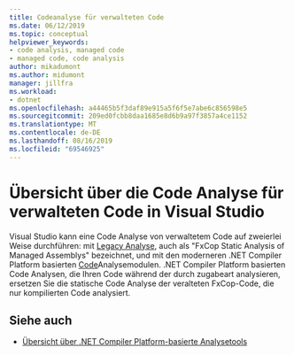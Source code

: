 ```yaml
---
title: Codeanalyse für verwalteten Code
ms.date: 06/12/2019
ms.topic: conceptual
helpviewer_keywords:
- code analysis, managed code
- managed code, code analysis
author: mikadumont
ms.author: midumont
manager: jillfra
ms.workload:
- dotnet
ms.openlocfilehash: a44465b5f3daf89e915a5f6f5e7abe6c856598e5
ms.sourcegitcommit: 209ed0fcbb8daa1685e8d6b9a97f3857a4ce1152
ms.translationtype: MT
ms.contentlocale: de-DE
ms.lasthandoff: 08/16/2019
ms.locfileid: "69546925"
---
```

# <a name="overview-of-code-analysis-for-managed-code-in-visual-studio"></a>Übersicht über die Code Analyse für verwalteten Code in Visual Studio

Visual Studio kann eine Code Analyse von verwaltetem Code auf zweierlei Weise durchführen: mit [Legacy Analyse](../code-quality/walkthrough-analyzing-managed-code-for-code-defects.md), auch als "FxCop Static Analysis of Managed Assemblys" bezeichnet, und mit den moderneren .NET Compiler Platform basierten [Code](../code-quality/roslyn-analyzers-overview.md)Analysemodulen. .NET Compiler Platform basierten Code Analysen, die Ihren Code während der durch zugabeart analysieren, ersetzen Sie die statische Code Analyse der veralteten FxCop-Code, die nur kompilierten Code analysiert.

## <a name="see-also"></a>Siehe auch

- [Übersicht über .NET Compiler Platform-basierte Analysetools](../code-quality/roslyn-analyzers-overview.md)
